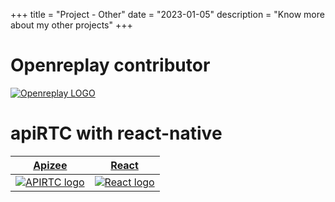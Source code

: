 +++
title = "Project - Other"
date = "2023-01-05"
description = "Know more about my other projects"
+++

# Openreplay contributor

[![Openreplay LOGO](/img/openreplay.png)](/projects/openreplay/)

# apiRTC with react-native

[Apizee](/projects/reactnative/)            |  [React](/projects/reactnative/)
:-------------------------:|:-------------------------:
[![APIRTC logo](/img/logo-apiRTC-light.webp)](/projects/reactnative/)  |  [![React logo](/img/react.png)](/projects/reactnative/)
